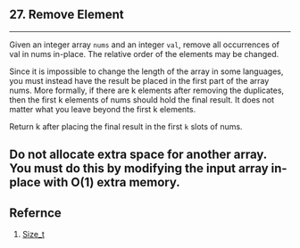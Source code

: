 ## 27. Remove Element
---
Given an integer array `nums` and an integer `val`, remove all occurrences of val in nums in-place. The relative order of the elements may be changed.

Since it is impossible to change the length of the array in some languages, you must instead have the result be placed in the first part of the array nums. More formally, if there are k elements after removing the duplicates, then the first k elements of nums should hold the final result. It does not matter what you leave beyond the first k elements.

Return k after placing the final result in the first `k` slots of nums.

Do not allocate extra space for another array. You must do this by modifying the input array in-place with O(1) extra memory.
---
## Refernce
 1. [Size_t](https://www.zhihu.com/question/24773728)
